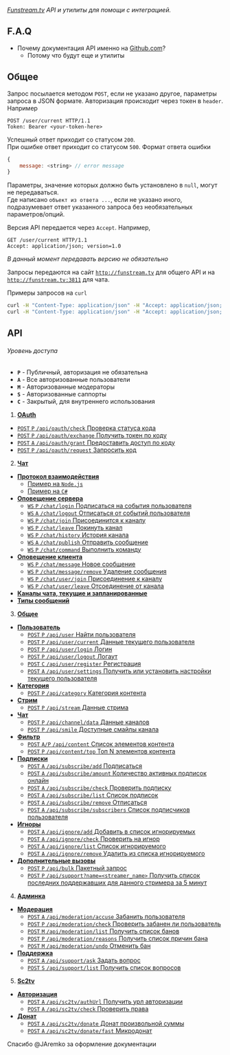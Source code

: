 ﻿*[Funstream.tv](http://funstream.tv) API и утилиты для помощи с интеграцией.*


F.A.Q
------
- Почему документация API именно на [Github.com](https://github.com/)?
  - Потому что будут еще и утилиты
  
Общее
-----

Запрос посылается методом `POST`, если не указано другое, параметры запроса в JSON формате.
Авторизация происходит через токен в `header`. Например
```
POST /user/current HTTP/1.1
Token: Bearer <your-token-here>
```

Успешный ответ приходит со статусом `200`.  
При ошибке ответ приходит со статусом `500`. Формат ответа ошибки
```js
{
    message: <string> // error message
}
```

Параметры, значение которых должно быть установлено в `null`, могут не передаваться.  
Где написано ``объект из ответа ...``, если не указано иного, подразумевает ответ указанного запроса без необязательных параметров/опций.

Версия API передается через `Accept`. Например,
```
GET /user/current HTTP/1.1
Accept: application/json; version=1.0
```
*В данный момент передавать версию не обязательно*

Запросы передаются на сайт [`http://funstream.tv`](http://funstream.tv) для общего API и на [`http://funstream.tv:3811`](http://funstream.tv:3811) для чата.

Примеры запросов на `curl`
```sh
curl -H "Content-Type: application/json" -H "Accept: application/json; version 1.0" -X POST -d '{name: "..", password: ".."}' http://funstream.tv/api/user/login
curl -H "Content-Type: application/json" -H "Accept: application/json; version 1.0" -H "Token: Bearer .." -X POST -d '{content: "stream"}' http://funstream.tv/api/subscribe/subscribers
```


API
------
###### Уровень доступа
  - **`P`** - Публичный, авторизация не обязательна
  - **`A`** - Все авторизованные пользователи
  - **`M`** - Авторизованные модераторы
  - **`S`** - Авторизованные саппорты
  - **`C`** - Закрытый, для внутреннего использования

1. [**OAuth**](oauth.md)
  - [`POST` `P` `/api/oauth/check` Проверка статуса кода](oauth.md#Проверка-статуса-кода)
  - [`POST` `P` `/api/oauth/exchange` Получить токен по коду](oauth.md#Получить-токен-по-коду)
  - [`POST` `A` `/api/oauth/grant` Предоставить доступ по коду](oauth.md#Предоставить-доступ-по-коду)
  - [`POST` `P` `/api/oauth/request` Запросить код](oauth.md#Запросить-код)
2. [**Чат**](chat.md)
  - [**Протокол взаимодействия**](chat.md#Протокол-взаимодействия)
    - [Пример на `Node.js`](chat.md#Примеры-использования-на-nodejs)
    - [Пример на `C#`](chat.md#Примеры-использования-на-c)
  - [**Оповещение сервера**](chat.md#Оповещение-сервера)
    - [`WS` `P` `/chat/login` Подписаться на события пользователя](chat.md#Подписаться-на-события-пользователя)
    - [`WS` `A` `/chat/logout` Отписаться от событий пользователя](chat.md#Отписаться-от-событий-пользователя)
    - [`WS` `P` `/chat/join` Присоединится к каналу](chat.md#Присоединится-к-каналу)
    - [`WS` `P` `/chat/leave` Покинуть канал](chat.md#Покинуть-канал)
    - [`WS` `P` `/chat/history` История канала](chat.md#История-канала)
    - [`WS` `A` `/chat/publish` Отправить сообщение](chat.md#Отправить-сообщение)
    - [`WS` `P` `/chat/command` Выполнить команду](chat.md#Выполнить-команду)
  - [**Оповещение клиента**](chat.md#Оповещение-клиента)
    - [`WS` `P` `/chat/message` Новое сообщение](chat.md#Новое-сообщение)
    - [`WS` `P` `/chat/message/remove` Удаление сообщения](chat.md#Удаление-сообщения)
    - [`WS` `P` `/chat/user/join` Присоединение к каналу](chat.md#Присоединение-к-каналу)
    - [`WS` `P` `/chat/user/leave` Отсоединение от канала](chat.md#Отсоединение-от-канала)
  - [**Каналы чата, текущие и запланированные**](chat.md#Каналы-чата-текущие-и-запланированные)
  - [**Типы сообщений**](#Типы-сообщений)
3. [**Общее**](common.md)
  - [**Пользователь**](common.md#Пользователь)
    - [`POST` `P` `/api/user` Найти пользователя](common.md#Найти-пользователя)
    - [`POST` `P` `/api/user/current` Данные текущего пользователя](common.md#Данные-текущего-пользователя)
    - [`POST` `P` `/api/user/login` Логин](common.md#Логин)
    - [`POST` `P` `/api/user/logout` Логаут](common.md#Логаут)
    - [`POST` `C` `/api/user/register` Регистрация](common.md#Регистрация)
    - [`POST` `A` `/api/user/settings` Получить или установить настройки текущего пользователя](common.md#Получить-или-установить-настройки-текущего-пользователя)
  - [**Категория**](common.md#Категория)
    - [`POST` `P` `/api/category` Категория контента](common.md#Категория-контента)
  - [**Стрим**](common.md#Стрим)
    - [`POST` `P` `/api/stream` Данные стрима](common.md#Данные-стрима)
  - [**Чат**](common.md#Чат)
    - [`POST` `P` `/api/channel/data` Данные каналов](common.md#Данные-каналов)
    - [`POST` `P` `/api/smile` Доступные смайлы канала](common.md#Доступные-смайлы-канала)
  - [**Фильтр**](common.md#Фильтр)
    - [`POST` `A/P` `/api/content` Список элементов контента](common.md#Список-элементов-контента)
    - [`POST` `P` `/api/content/top` Топ N элементов контента](common.md#Топ-n-элементов-контента)
  - [**Подписки**](common.md#Подписки)
    - [`POST` `A` `/api/subscribe/add` Подписаться](common.md#Подписаться)
    - [`POST` `A` `/api/subscribe/amount` Количество активных подписок онлайн](common.md#Количество-активных-подписок)
    - [`POST` `A` `/api/subscribe/check` Проверить подписку](common.md#Проверить-подписку)
    - [`POST` `A` `/api/subscribe/list` Список подписок](common.md#Список-подписок)
    - [`POST` `A` `/api/subscribe/remove` Отписаться](common.md#Отписаться)
    - [`POST` `A` `/api/subscribe/subscribers` Список подписчиков пользователя](common.md#Список-подписчиков-пользователя)
  - [**Игноры**](common.md#Игноры)
    - [`POST` `A` `/api/ignore/add` Добавить в список игнорируемых](common.md#Добавить-в-список-игнорируемых)
    - [`POST` `A` `/api/ignore/check` Проверить на игнор](common.md#Проверить-на-игнор)
    - [`POST` `A` `/api/ignore/list` Список игнорируемого](common.md#Список-игнорируемого)
    - [`POST` `A` `/api/ignore/remove` Удалить из списка игнорируемого](common.md#Удалить-из-списка-игнорируемого)
  - [**Дополнительные вызовы**](common.md#Дополнительные-вызовы)
    - [`POST` `P` `/api/bulk` Пакетный запрос](common.md#Пакетный-запрос)
    - [`POST` `P` `/api/support?name=<streamer_name>` Получить список последних поддержавших для данного стримера за 5 минут](common.md#Получить-список-последних-поддержавших-для-данного-стримера-за-5-минут)
4. [**Админка**](admin.md)
  - [**Модерация**](admin.md#Модерация)
    - [`POST` `A` `/api/moderation/accuse` Забанить пользователя](admin.md#Забанить-пользователя)
    - [`POST` `P` `/api/moderation/check` Проверить забанен ли пользователь](admin.md#Проверить-забанен-ли-пользователь)
    - [`POST` `M` `/api/moderation/list` Получить список банов](admin.md#Получить-список-банов)
    - [`POST` `P` `/api/moderation/reasons` Получить список причин бана](admin.md#Получить-список-причин-бана)
    - [`POST` `M` `/api/moderation/undo` Отменить бан](admin.md#Отменить-бан)
  - [**Поддержка**](admin.md#Поддержка)
    - [`POST` `A` `/api/support/ask` Задать вопрос](admin.md#Задать-вопрос)
    - [`POST` `S` `/api/support/list` Получить список вопросов](admin.md#Получить-список-вопросов)
5. [**Sc2tv**](sc2tv.md)
  - [**Авторизация**](sc2tv.md#Авторизация)
    - [`POST` `A` `/api/sc2tv/authUrl` Получить урл авторизации](sc2tv.md#Получить-урл-авторизации)
    - [`POST` `A` `/api/sc2tv/check` Проверить права](sc2tv.md#Проверить-права)
  - [**Донат**](sc2tv.md#Донат)
    - [`POST` `A` `/api/sc2tv/donate` Донат произвольной суммы](sc2tv.md#Донат-произвольной-суммы)
    - [`POST` `A` `/api/sc2tv/donate/fast` Микродонат](sc2tv.md#Микродонат)


Спасибо @JAremko за оформление документации
